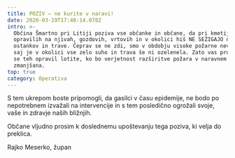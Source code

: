 ```yaml
---
title: POZIV – ne kurite v naravi!
date: 2020-03-19T17:48:14.078Z
intro: >-
  Občina Šmartno pri Litiji poziva vse občanke in občane, da pri kmetijskih
  opravilih na njivah, gozdovih, vrtovih in v okolici hiš NE SEŽIGAJO drevesnih
  ostankov in trave. Čeprav se ne zdi, smo v obdobju visoke požarne nevarnosti,
  saj je v okolici vse zelo suho in trava še ni ozelenela. Zato vas prosim, da
  se teh opravil lotite, ko bo verjetnost razširitve požara v naravnem okolju
  zmanjšana.
top: true
category: Operativa
---
```

S tem ukrepom boste pripomogli, da gasilci v času epidemije, ne bodo po nepotrebnem izvažali na intervencije in s tem posledično ogrožali svoje, vaše in zdravje naših bližnjih.

 Občane vljudno prosim k doslednemu upoštevanju tega poziva, ki velja do preklica.

Rajko Meserko, župan
